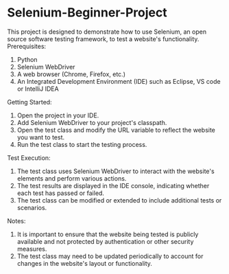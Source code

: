# Selenium-Beginner-Project

This project is designed to demonstrate how to use Selenium, an open source software testing framework, to test a website's functionality.
Prerequisites:
  1.	Python
  2.	Selenium WebDriver
  3.	A web browser (Chrome, Firefox, etc.)
  4.	An Integrated Development Environment (IDE) such as Eclipse, VS code or IntelliJ IDEA


Getting Started:
  1.	Open the project in your IDE.
  2.	Add Selenium WebDriver to your project's classpath.
  3.	Open the test class and modify the URL variable to reflect the website you want to test.
  4.	Run the test class to start the testing process.


Test Execution:
  1.	The test class uses Selenium WebDriver to interact with the website's elements and perform various actions.
  2.	The test results are displayed in the IDE console, indicating whether each test has passed or failed.
  3.	The test class can be modified or extended to include additional tests or scenarios.
  
  
Notes:
  1.	It is important to ensure that the website being tested is publicly available and not protected by authentication or other security measures.
  2.	The test class may need to be updated periodically to account for changes in the website's layout or functionality.
